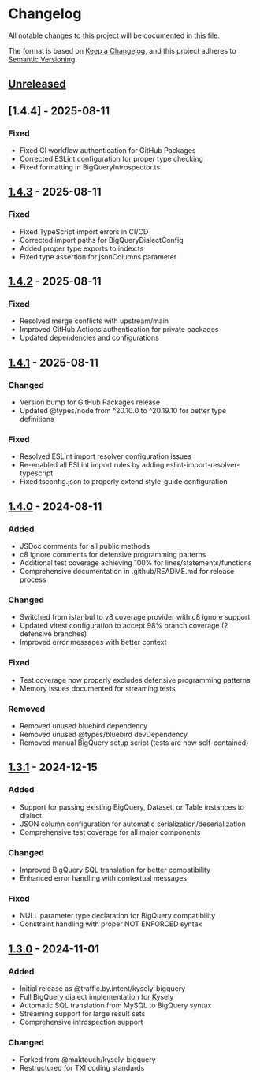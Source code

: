 # Changelog

All notable changes to this project will be documented in this file.

The format is based on [Keep a Changelog](https://keepachangelog.com/en/1.0.0/),
and this project adheres to [Semantic Versioning](https://semver.org/spec/v2.0.0.html).

## [Unreleased]

## [1.4.4] - 2025-08-11

### Fixed
- Fixed CI workflow authentication for GitHub Packages
- Corrected ESLint configuration for proper type checking
- Fixed formatting in BigQueryIntrospector.ts

## [1.4.3] - 2025-08-11

### Fixed
- Fixed TypeScript import errors in CI/CD
- Corrected import paths for BigQueryDialectConfig
- Added proper type exports to index.ts
- Fixed type assertion for jsonColumns parameter

## [1.4.2] - 2025-08-11

### Fixed
- Resolved merge conflicts with upstream/main
- Improved GitHub Actions authentication for private packages
- Updated dependencies and configurations

## [1.4.1] - 2025-08-11

### Changed
- Version bump for GitHub Packages release
- Updated @types/node from ^20.10.0 to ^20.19.10 for better type definitions

### Fixed
- Resolved ESLint import resolver configuration issues
- Re-enabled all ESLint import rules by adding eslint-import-resolver-typescript
- Fixed tsconfig.json to properly extend style-guide configuration

## [1.4.0] - 2024-08-11

### Added
- JSDoc comments for all public methods
- c8 ignore comments for defensive programming patterns
- Additional test coverage achieving 100% for lines/statements/functions
- Comprehensive documentation in .github/README.md for release process

### Changed
- Switched from istanbul to v8 coverage provider with c8 ignore support
- Updated vitest configuration to accept 98% branch coverage (2 defensive branches)
- Improved error messages with better context

### Fixed
- Test coverage now properly excludes defensive programming patterns
- Memory issues documented for streaming tests

### Removed
- Removed unused bluebird dependency
- Removed unused @types/bluebird devDependency
- Removed manual BigQuery setup script (tests are now self-contained)

## [1.3.1] - 2024-12-15

### Added
- Support for passing existing BigQuery, Dataset, or Table instances to dialect
- JSON column configuration for automatic serialization/deserialization
- Comprehensive test coverage for all major components

### Changed
- Improved BigQuery SQL translation for better compatibility
- Enhanced error handling with contextual messages

### Fixed
- NULL parameter type declaration for BigQuery compatibility
- Constraint handling with proper NOT ENFORCED syntax

## [1.3.0] - 2024-11-01

### Added
- Initial release as @traffic.by.intent/kysely-bigquery
- Full BigQuery dialect implementation for Kysely
- Automatic SQL translation from MySQL to BigQuery syntax
- Streaming support for large result sets
- Comprehensive introspection support

### Changed
- Forked from @maktouch/kysely-bigquery
- Restructured for TXI coding standards

[Unreleased]: https://github.com/trafficbyintent/kysely-bigquery/compare/v1.4.3...HEAD
[1.4.3]: https://github.com/trafficbyintent/kysely-bigquery/compare/v1.4.2...v1.4.3
[1.4.2]: https://github.com/trafficbyintent/kysely-bigquery/compare/v1.4.1...v1.4.2
[1.4.1]: https://github.com/trafficbyintent/kysely-bigquery/compare/v1.4.0...v1.4.1
[1.4.0]: https://github.com/trafficbyintent/kysely-bigquery/compare/v1.3.1...v1.4.0
[1.3.1]: https://github.com/trafficbyintent/kysely-bigquery/compare/v1.3.0...v1.3.1
[1.3.0]: https://github.com/trafficbyintent/kysely-bigquery/releases/tag/v1.3.0